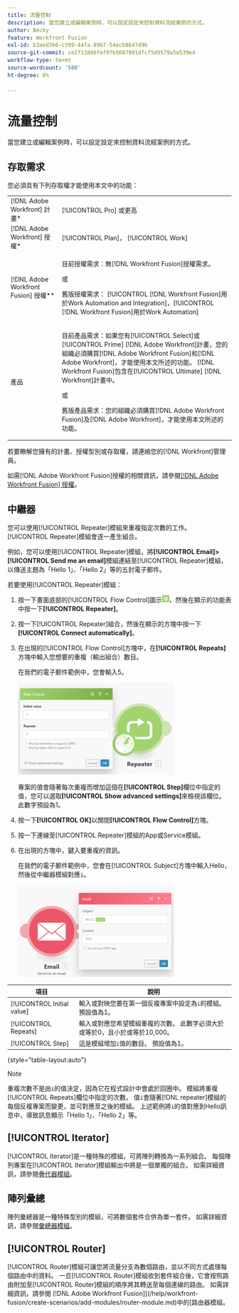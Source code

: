 ```yaml
---
title: 流量控制
description: 當您建立或編輯案例時，可以設定設定來控制資料流經案例的方式。
author: Becky
feature: Workfront Fusion
exl-id: b3aed366-c399-44fa-8967-54ecb8647d96
source-git-commit: ce2f13866fef97b5687991dfcf5d9579a5e539e4
workflow-type: tm+mt
source-wordcount: '580'
ht-degree: 0%

---
```


# 流量控制

當您建立或編輯案例時，可以設定設定來控制資料流經案例的方式。

## 存取需求

您必須具有下列存取權才能使用本文中的功能：

<table style="table-layout:auto"> 
 <col> 
 <col> 
 <tbody> 
  <tr> 
   <td role="rowheader">[!DNL Adobe Workfront] 計畫*</td>
  <td> <p>[!UICONTROL Pro] 或更高</p> </td>
  </tr> 
  <tr data-mc-conditions=""> 
   <td role="rowheader">[!DNL Adobe Workfront] 授權*</td>
   <td> <p>[!UICONTROL Plan]， [!UICONTROL Work]</p> </td> 
  </tr> 
  <tr> 
   <td role="rowheader">[!DNL Adobe Workfront Fusion] 授權**</td> 
   <td>
   <p>目前授權需求：無[!DNL Workfront Fusion]授權需求。</p>
   <p>或</p>
   <p>舊版授權需求： [!UICONTROL [!DNL Workfront Fusion]用於Work Automation and Integration]，[!UICONTROL [!DNL Workfront Fusion]用於Work Automation]</p>
   </td> 
  </tr> 
  <tr> 
   <td role="rowheader">產品</td> 
   <td>
   <p>目前產品需求：如果您有[!UICONTROL Select]或[!UICONTROL Prime] [!DNL Adobe Workfront]計畫，您的組織必須購買[!DNL Adobe Workfront Fusion]和[!DNL Adobe Workfront]，才能使用本文所述的功能。 [!DNL Workfront Fusion]包含在[!UICONTROL Ultimate] [!DNL Workfront]計畫中。</p>
   <p>或</p>
   <p>舊版產品需求：您的組織必須購買[!DNL Adobe Workfront Fusion]及[!DNL Adobe Workfront]，才能使用本文所述的功能。</p>
   </td> 
  </tr> 
 </tbody> 
</table>

若要瞭解您擁有的計畫、授權型別或存取權，請連絡您的[!DNL Workfront]管理員。

如需[!DNL Adobe Workfront Fusion]授權的相關資訊，請參閱[[!DNL Adobe Workfront Fusion] 授權](/help/workfront-fusion/set-up-and-manage-workfront-fusion/licensing-operations-overview/license-automation-vs-integration.md)。

## 中繼器

您可以使用[!UICONTROL Repeater]模組來重複指定次數的工作。 [!UICONTROL Repeater]模組會逐一產生組合。

例如，您可以使用[!UICONTROL Repeater]模組，將&#x200B;**[!UICONTROL Email]>[!UICONTROL Send me an email]**&#x200B;模組連結至[!UICONTROL Repeater]模組，以傳送主題為「Hello 1」、「Hello 2」等的五封電子郵件。

若要使用[!UICONTROL Repeater]模組：

1. 按一下畫面底部的[!UICONTROL Flow Control]圖示![](/help/workfront-fusion/references/apps-and-modules/assets/flow-control-icon.gif)，然後在顯示的功能表中按一下&#x200B;**[!UICONTROL Repeater]**。
1. 按一下[!UICONTROL Repeater]組合，然後在顯示的方塊中按一下&#x200B;**[!UICONTROL Connect automatically]**。
1. 在出現的[!UICONTROL Flow Control]方塊中，在&#x200B;**[!UICONTROL Repeats]**&#x200B;方塊中輸入您想要的重複（輸出組合）數目。

   在我們的電子郵件範例中，您會輸入5。

   ![](/help/workfront-fusion/references/apps-and-modules/assets/repeater-2-350x207.png)

   專案的值會隨著每次重複而增加這個在&#x200B;**[!UICONTROL Step]**&#x200B;欄位中指定的值，您可以選取&#x200B;**[!UICONTROL Show advanced settings]**&#x200B;來檢視該欄位。 此數字預設為1。

1. 按一下&#x200B;**[!UICONTROL OK]**&#x200B;以關閉&#x200B;**[!UICONTROL Flow Control]**&#x200B;方塊。

1. 按一下連線至[!UICONTROL Repeater]模組的App或Service模組。
1. 在出現的方塊中，鍵入要重複的資訊。

   在我們的電子郵件範例中，您會在[!UICONTROL Subject]方塊中輸入Hello，然後從中繼器模組對應`i`。

   ![](/help/workfront-fusion/references/apps-and-modules/assets/repeater-3-350x207.png)

| 項目 | 說明 |
|---|---|
| [!UICONTROL Initial value] | 輸入或對映您要在第一個反複專案中設定為`i`的模組。 預設值為1。 |
| [!UICONTROL Repeats] | 輸入或對應您希望模組重複的次數。 此數字必須大於或等於0，且小於或等於10,000。 |
| [!UICONTROL Step] | 這是模組增加`i`值的數目。 預設值為1。 |

{style="table-layout:auto"}

>[!NOTE]
>
>重複次數不是由`i`的值決定，因為它在程式設計中會處於回圈中。 模組將重複[!UICONTROL Repeats]欄位中指定的次數。 值`i`會隨著[!DNL repeater]模組的每個反複專案而變更，並可對應至之後的模組。 上述範例將`i`的值對應到Hello訊息中，導致訊息顯示「Hello 1」、「Hello 2」等。

## [!UICONTROL Iterator]

[!UICONTROL Iterator]是一種特殊的模組，可將陣列轉換為一系列組合。 每個陣列專案在[!UICONTROL Iterator]模組輸出中將是一個單獨的組合。 如需詳細資訊，請參閱[疊代器模組](/help/workfront-fusion/references/modules/iterator-module.md)。

## 陣列彙總

陣列彙總器是一種特殊型別的模組，可將數個套件合併為單一套件。 如需詳細資訊，請參閱[彙總器模組](/help/workfront-fusion/references/modules/aggregator-module.md)。

## [!UICONTROL Router]

[!UICONTROL Router]模組可讓您將流量分支為數個路由，並以不同方式處理每個路由中的資料。 一旦[!UICONTROL Router]模組收到套件組合後，它會按照路由附加至[!UICONTROL Router]模組的順序將其轉送至每個連線的路由。 如需詳細資訊，請參閱 [!DNL Adobe Workfront Fusion]](/help/workfront-fusion/create-scenarios/add-modules/router-module.md)中的[路由器模組。

<!--
<div>
<h2>Directives</h2>
<p>The error handling directives allow you to control how your scenario reacts to errors. For more information, see <a href="/help/workfront-fusion/create-scenarios/config-error-handling/advanced-error-handling.md" class="MCXref xref">Advanced error handling in Adobe Workfront Fusion</a> and <a href="/help/workfront-fusion/references/errors/directives-for-error-handling.md" class="MCXref xref">Directives for error handling in Adobe Workfront Fusion</a>.</p>
</div>
-->
